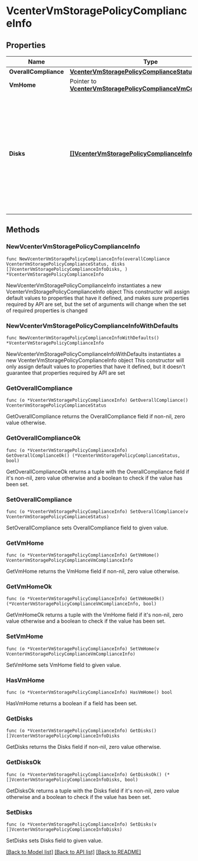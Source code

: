 # VcenterVmStoragePolicyComplianceInfo

## Properties

Name | Type | Description | Notes
------------ | ------------- | ------------- | -------------
**OverallCompliance** | [**VcenterVmStoragePolicyComplianceStatus**](VcenterVmStoragePolicyComplianceStatus.md) |  | 
**VmHome** | Pointer to [**VcenterVmStoragePolicyComplianceVmComplianceInfo**](VcenterVmStoragePolicyComplianceVmComplianceInfo.md) |  | [optional] 
**Disks** | [**[]VcenterVmStoragePolicyComplianceInfoDisks**](VcenterVmStoragePolicyComplianceInfoDisks.md) | The compliance information Compliance.VmComplianceInfo for the virtual machine&#39;s virtual disks that are currently associated with a storage policy. When clients pass a value of this structure as a parameter, the key in the field map must be an identifier for the resource type: vcenter.vm.hardware.Disk. When operations return a value of this structure as a result, the key in the field map will be an identifier for the resource type: vcenter.vm.hardware.Disk. | 

## Methods

### NewVcenterVmStoragePolicyComplianceInfo

`func NewVcenterVmStoragePolicyComplianceInfo(overallCompliance VcenterVmStoragePolicyComplianceStatus, disks []VcenterVmStoragePolicyComplianceInfoDisks, ) *VcenterVmStoragePolicyComplianceInfo`

NewVcenterVmStoragePolicyComplianceInfo instantiates a new VcenterVmStoragePolicyComplianceInfo object
This constructor will assign default values to properties that have it defined,
and makes sure properties required by API are set, but the set of arguments
will change when the set of required properties is changed

### NewVcenterVmStoragePolicyComplianceInfoWithDefaults

`func NewVcenterVmStoragePolicyComplianceInfoWithDefaults() *VcenterVmStoragePolicyComplianceInfo`

NewVcenterVmStoragePolicyComplianceInfoWithDefaults instantiates a new VcenterVmStoragePolicyComplianceInfo object
This constructor will only assign default values to properties that have it defined,
but it doesn't guarantee that properties required by API are set

### GetOverallCompliance

`func (o *VcenterVmStoragePolicyComplianceInfo) GetOverallCompliance() VcenterVmStoragePolicyComplianceStatus`

GetOverallCompliance returns the OverallCompliance field if non-nil, zero value otherwise.

### GetOverallComplianceOk

`func (o *VcenterVmStoragePolicyComplianceInfo) GetOverallComplianceOk() (*VcenterVmStoragePolicyComplianceStatus, bool)`

GetOverallComplianceOk returns a tuple with the OverallCompliance field if it's non-nil, zero value otherwise
and a boolean to check if the value has been set.

### SetOverallCompliance

`func (o *VcenterVmStoragePolicyComplianceInfo) SetOverallCompliance(v VcenterVmStoragePolicyComplianceStatus)`

SetOverallCompliance sets OverallCompliance field to given value.


### GetVmHome

`func (o *VcenterVmStoragePolicyComplianceInfo) GetVmHome() VcenterVmStoragePolicyComplianceVmComplianceInfo`

GetVmHome returns the VmHome field if non-nil, zero value otherwise.

### GetVmHomeOk

`func (o *VcenterVmStoragePolicyComplianceInfo) GetVmHomeOk() (*VcenterVmStoragePolicyComplianceVmComplianceInfo, bool)`

GetVmHomeOk returns a tuple with the VmHome field if it's non-nil, zero value otherwise
and a boolean to check if the value has been set.

### SetVmHome

`func (o *VcenterVmStoragePolicyComplianceInfo) SetVmHome(v VcenterVmStoragePolicyComplianceVmComplianceInfo)`

SetVmHome sets VmHome field to given value.

### HasVmHome

`func (o *VcenterVmStoragePolicyComplianceInfo) HasVmHome() bool`

HasVmHome returns a boolean if a field has been set.

### GetDisks

`func (o *VcenterVmStoragePolicyComplianceInfo) GetDisks() []VcenterVmStoragePolicyComplianceInfoDisks`

GetDisks returns the Disks field if non-nil, zero value otherwise.

### GetDisksOk

`func (o *VcenterVmStoragePolicyComplianceInfo) GetDisksOk() (*[]VcenterVmStoragePolicyComplianceInfoDisks, bool)`

GetDisksOk returns a tuple with the Disks field if it's non-nil, zero value otherwise
and a boolean to check if the value has been set.

### SetDisks

`func (o *VcenterVmStoragePolicyComplianceInfo) SetDisks(v []VcenterVmStoragePolicyComplianceInfoDisks)`

SetDisks sets Disks field to given value.



[[Back to Model list]](../README.md#documentation-for-models) [[Back to API list]](../README.md#documentation-for-api-endpoints) [[Back to README]](../README.md)



